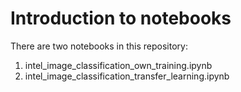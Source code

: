 # Introduction to notebooks
There are two notebooks in this repository:
1. intel_image_classification_own_training.ipynb
2. intel_image_classification_transfer_learning.ipynb


